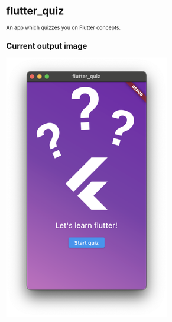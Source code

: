 # flutter_quiz

An app which quizzes you on Flutter concepts.

## Current output image

<img src="output_images/home-screen-gradient.png" alt="Homescreen with LinearGradient" height="700">